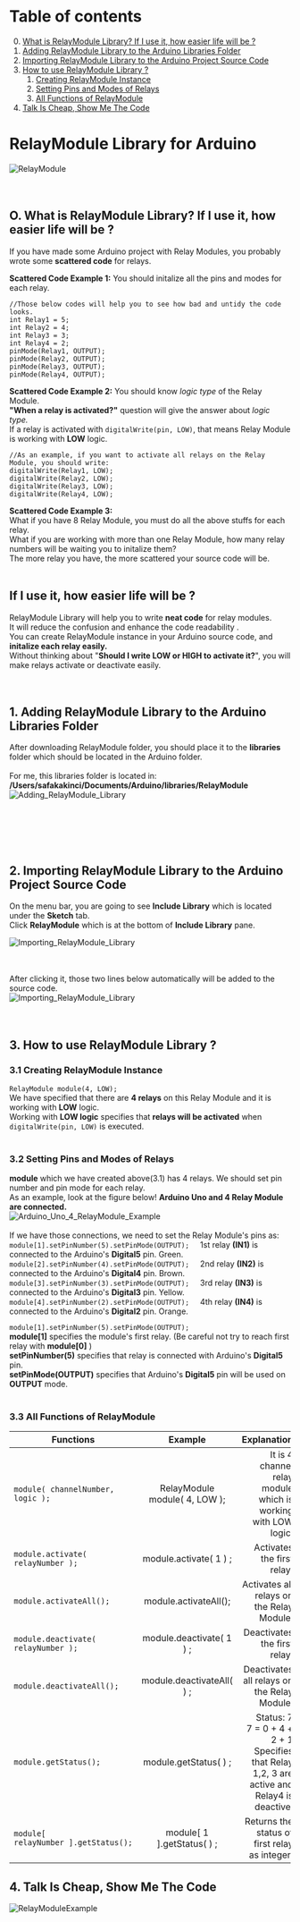 # Table of contents
0. [What is RelayModule Library? If I use it, how easier life will be ?](#title0)
1. [Adding RelayModule Library to the Arduino Libraries Folder](#title1)
2. [Importing RelayModule Library to the Arduino Project Source Code](#title2)
3. [How to use RelayModule Library ?](#title3)
      1. [Creating RelayModule Instance](#title3sub1)
      2. [Setting Pins and Modes of Relays](#title3sub2)
      3. [All Functions of RelayModule](#title3sub3)
4. [Talk Is Cheap, Show Me The Code](#title4)

# RelayModule Library for Arduino
![RelayModule](Photos/RelayModule.gif)<br><br><br>

<a name="title0"></a>
## O. What is RelayModule Library? If I use it, how easier life will be ? 
If you have made some Arduino project with Relay Modules, you probably wrote some **scattered code** for relays.<br>

**Scattered Code Example 1:** You should initalize all the pins and modes for each relay.<br>

    //Those below codes will help you to see how bad and untidy the code looks.
    int Relay1 = 5;
    int Relay2 = 4;
    int Relay3 = 3;
    int Relay4 = 2;
    pinMode(Relay1, OUTPUT);
    pinMode(Relay2, OUTPUT);
    pinMode(Relay3, OUTPUT);
    pinMode(Relay4, OUTPUT);
**Scattered Code Example 2:** You should know *logic type* of the Relay Module.<br>
**"When a relay is activated?"** question will give the answer about *logic type.*<br>
If a relay is activated with `digitalWrite(pin, LOW)`, that means Relay Module is working with **LOW** logic.<br>

    //As an example, if you want to activate all relays on the Relay Module, you should write:
    digitalWrite(Relay1, LOW);
    digitalWrite(Relay2, LOW);
    digitalWrite(Relay3, LOW);
    digitalWrite(Relay4, LOW);
**Scattered Code Example 3:** <br>
What if you have 8 Relay Module, you must do all the above stuffs for each relay.<br>
What if you are working with more than one Relay Module, how many relay numbers will be waiting you to initalize them?<br>
The more relay you have, the more scattered your source code will be.<br><br>

## If I use it, how easier life will be ?
RelayModule Library will help you to write **neat code** for relay modules.<br>
It will reduce the confusion and enhance the code readability .<br>
You can create RelayModule instance in your Arduino source code, and **initalize each relay easily.**<br>
Without thinking about "**Should I write LOW or HIGH to activate it?**", you will make relays activate or deactivate easily.<br>
<br>
<br>
<a name="title1"></a>
## 1. Adding RelayModule Library to the Arduino Libraries Folder
After downloading RelayModule folder, you should place it to the **libraries** folder which should be located in the Arduino folder.
<br>
<br>
For me, this libraries folder is located in: <br>
**/Users/safakakinci/Documents/Arduino/libraries/RelayModule** <br>
![Adding_RelayModule_Library](Photos/Adding_RelayModule_Library_To_The_Arduino_Libraries_Folder.png)<br><br><br>
<br><br><br>
<a name="title2"></a>
## 2. Importing RelayModule Library to the Arduino Project Source Code
On the menu bar, you are going to see **Include Library** which is located under the **Sketch** tab.<br>
Click **RelayModule** which is at the bottom of **Include Library** pane.<br>

![Importing_RelayModule_Library](Photos/Importing_RelayModule_Library_To_The_Arduino_Source_Code.png)<br><br><br>


After clicking it, those two lines below automatically will be added to the source code.<br>
![Importing_RelayModule_Library](Photos/Importing_RelayModule_Library_To_The_Arduino_Source_Code_2.png)<br><br><br>

<a name="title3"></a>
## 3. How to use RelayModule Library ?
<a name="title3sub1"></a>
### 3.1 Creating RelayModule Instance
`RelayModule module(4, LOW);`<br>
We have specified that there are **4 relays** on this Relay Module and it is working with **LOW** logic.<br>
Working with **LOW logic** specifies that **relays will be activated** when `digitalWrite(pin, LOW)` is executed.<br>
<br>
<a name="title3sub2"></a>
### 3.2 Setting Pins and Modes of Relays
**module** which we have created above(3.1) has 4 relays. We should set pin number and pin mode for each relay.<br>
As an example, look at the figure below! **Arduino Uno and 4 Relay Module are connected.**<br>
![Arduino_Uno_4_RelayModule_Example](Photos/Arduino_Uno_and_4Relay_Module.png)<br>
<br>
If we have those connections, we need to set the Relay Module's pins as:<br>
`module[1].setPinNumber(5).setPinMode(OUTPUT);` &nbsp;&nbsp;&nbsp;&nbsp;1st relay **(IN1)** is connected to the Arduino's **Digital5** pin. Green.<br>
`module[2].setPinNumber(4).setPinMode(OUTPUT);` &nbsp;&nbsp;&nbsp;&nbsp;2nd relay **(IN2)** is connected to the Arduino's **Digital4** pin. Brown.<br>
`module[3].setPinNumber(3).setPinMode(OUTPUT);` &nbsp;&nbsp;&nbsp;&nbsp;3rd relay **(IN3)** is connected to the Arduino's **Digital3** pin. Yellow.<br>
`module[4].setPinNumber(2).setPinMode(OUTPUT);` &nbsp;&nbsp;&nbsp;&nbsp;4th relay **(IN4)** is connected to the Arduino's **Digital2** pin. Orange.<br>

`module[1].setPinNumber(5).setPinMode(OUTPUT);` <br>
**module[1]** specifies the module's first relay. (Be careful not try to reach first relay with **module[0]** )<br>
**setPinNumber(5)** specifies that relay is connected with Arduino's **Digital5** pin.<br>
**setPinMode(OUTPUT)** specifies that Arduino's **Digital5** pin will be used on **OUTPUT** mode.<br>
<br>
<a name="title3sub3"></a>
### 3.3 All Functions of RelayModule

| Functions             | Example           | Explanation  |
|---------------------|:---------------------:| -----------:|
| ` module( channelNumber, logic ); `        |    RelayModule module( 4, LOW );         |     It is 4 channel relay module which is working with LOW logic. |  
| ` module.activate( relayNumber ); `          |    module.activate( 1 ) ;                        |     Activates the first relay.  | 
| ` module.activateAll(); `                               |    module.activateAll();                         |     Activates all relays on the Relay Module.  |
| ` module.deactivate( relayNumber ); `      |    module.deactivate( 1 ) ;                    |     Deactivates the first relay.  |
| ` module.deactivateAll(); `                           |    module.deactivateAll( ) ;                   |     Deactivates all relays on the Relay Module. |
|` module.getStatus(); `                                    |    module.getStatus( ) ;                        |     Status: 7 <br> 7 = 0 + 4 + 2 + 1 <br> Specifies that Relay 1,2, 3 are active and Relay4 is deactive.  |
|` module[ relayNumber ].getStatus(); `     |    module[ 1 ].getStatus( ) ;                  |     Returns the status of first relay as integer.  |


<a name="title4"></a>
## 4. Talk Is Cheap, Show Me The Code
![RelayModuleExample](Photos/Talk_Is_Cheap_Show_Me_The_Code.png)
<br><br><br>

